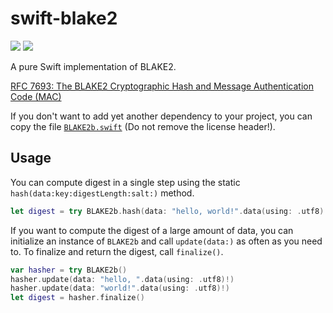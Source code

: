# swift-blake2

[![](https://img.shields.io/endpoint?url=https%3A%2F%2Fswiftpackageindex.com%2Fapi%2Fpackages%2Flovetodream%2Fswift-blake2%2Fbadge%3Ftype%3Dswift-versions)](https://swiftpackageindex.com/lovetodream/swift-blake2)
 [![](https://img.shields.io/endpoint?url=https%3A%2F%2Fswiftpackageindex.com%2Fapi%2Fpackages%2Flovetodream%2Fswift-blake2%2Fbadge%3Ftype%3Dplatforms)](https://swiftpackageindex.com/lovetodream/swift-blake2)

A pure Swift implementation of BLAKE2.

[RFC 7693: The BLAKE2 Cryptographic Hash and Message Authentication Code (MAC)](https://datatracker.ietf.org/doc/html/rfc7693)

If you don't want to add yet another dependency to your project, you can copy the file
[`BLAKE2b.swift`](https://github.com/lovetodream/swift-blake2/blob/main/Sources/BLAKE2/BLAKE2b.swift)
(Do not remove the license header!).

## Usage

You can compute digest in a single step using the static 
`hash(data:key:digestLength:salt:)` method.

```swift
let digest = try BLAKE2b.hash(data: "hello, world!".data(using: .utf8)!)
```

If you want to compute the digest of a large amount of data, you can initialize
an instance of `BLAKE2b` and call `update(data:)` as often as you need to.
To finalize and return the digest, call `finalize()`.

```swift
var hasher = try BLAKE2b()
hasher.update(data: "hello, ".data(using: .utf8)!)
hasher.update(data: "world!".data(using: .utf8)!)
let digest = hasher.finalize()
```
